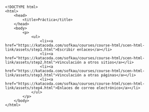 <code>
&lt;!DOCTYPE html&gt;
&lt;html&gt;
    &lt;head&gt;
        &lt;title&gt;Práctica&lt;/title&gt;
    &lt;/head&gt;
    &lt;body&gt;
        &lt;p&gt;
            &lt;ul&gt;
                &lt;li&gt;&lt;a href="https://katacoda.com/sofkau/courses/course-html/scen-html-link/assets/step1.html"&gt;Escribir enlaces&lt;/a&gt;&lt;/li&gt;
                &lt;li&gt;&lt;a href="https://katacoda.com/sofkau/courses/course-html/scen-html-link/assets/step2.html"&gt;Vinculación a otros sitios&lt;/a&gt;&lt;/li&gt;
                &lt;li&gt;&lt;a href="https://katacoda.com/sofkau/courses/course-html/scen-html-link/assets/step3.html"&gt;Vinculación a otras páginas&lt;/a&gt;&lt;/li&gt;
                &lt;li&gt;&lt;a href="https://katacoda.com/sofkau/courses/course-html/scen-html-link/assets/step4.html"&gt;Enlaces de correo electrónico&lt;/a&gt;&lt;/li&gt;
            &lt;/ul&gt;
        &lt;/p&gt;
    &lt;/body&gt;
&lt;/html&gt;
</code>